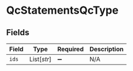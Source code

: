 # QcStatementsQcType


## Fields

| Field              | Type               | Required           | Description        |
| ------------------ | ------------------ | ------------------ | ------------------ |
| `ids`              | List[*str*]        | :heavy_minus_sign: | N/A                |